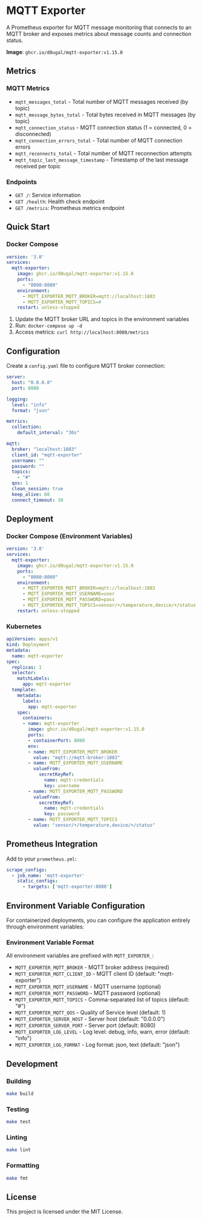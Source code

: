 # MQTT Exporter

A Prometheus exporter for MQTT message monitoring that connects to an MQTT broker and exposes metrics about message counts and connection status.

**Image**: `ghcr.io/d0ugal/mqtt-exporter:v1.15.0`

## Metrics

### MQTT Metrics
- `mqtt_messages_total` - Total number of MQTT messages received (by topic)
- `mqtt_message_bytes_total` - Total bytes received in MQTT messages (by topic)
- `mqtt_connection_status` - MQTT connection status (1 = connected, 0 = disconnected)
- `mqtt_connection_errors_total` - Total number of MQTT connection errors
- `mqtt_reconnects_total` - Total number of MQTT reconnection attempts
- `mqtt_topic_last_message_timestamp` - Timestamp of the last message received per topic

### Endpoints
- `GET /`: Service information
- `GET /health`: Health check endpoint
- `GET /metrics`: Prometheus metrics endpoint

## Quick Start

### Docker Compose

```yaml
version: '3.8'
services:
  mqtt-exporter:
    image: ghcr.io/d0ugal/mqtt-exporter:v1.15.0
    ports:
      - "8080:8080"
    environment:
      - MQTT_EXPORTER_MQTT_BROKER=mqtt://localhost:1883
      - MQTT_EXPORTER_MQTT_TOPICS=#
    restart: unless-stopped
```

1. Update the MQTT broker URL and topics in the environment variables
2. Run: `docker-compose up -d`
3. Access metrics: `curl http://localhost:8080/metrics`

## Configuration

Create a `config.yaml` file to configure MQTT broker connection:

```yaml
server:
  host: "0.0.0.0"
  port: 8080

logging:
  level: "info"
  format: "json"

metrics:
  collection:
    default_interval: "30s"

mqtt:
  broker: "localhost:1883"
  client_id: "mqtt-exporter"
  username: ""
  password: ""
  topics:
    - "#"
  qos: 1
  clean_session: true
  keep_alive: 60
  connect_timeout: 30
```

## Deployment

### Docker Compose (Environment Variables)

```yaml
version: '3.8'
services:
  mqtt-exporter:
    image: ghcr.io/d0ugal/mqtt-exporter:v1.15.0
    ports:
      - "8080:8080"
    environment:
      - MQTT_EXPORTER_MQTT_BROKER=mqtt://localhost:1883
      - MQTT_EXPORTER_MQTT_USERNAME=user
      - MQTT_EXPORTER_MQTT_PASSWORD=pass
      - MQTT_EXPORTER_MQTT_TOPICS=sensor/+/temperature,device/+/status
    restart: unless-stopped
```

### Kubernetes

```yaml
apiVersion: apps/v1
kind: Deployment
metadata:
  name: mqtt-exporter
spec:
  replicas: 1
  selector:
    matchLabels:
      app: mqtt-exporter
  template:
    metadata:
      labels:
        app: mqtt-exporter
    spec:
      containers:
      - name: mqtt-exporter
        image: ghcr.io/d0ugal/mqtt-exporter:v1.15.0
        ports:
        - containerPort: 8080
        env:
        - name: MQTT_EXPORTER_MQTT_BROKER
          value: "mqtt://mqtt-broker:1883"
        - name: MQTT_EXPORTER_MQTT_USERNAME
          valueFrom:
            secretKeyRef:
              name: mqtt-credentials
              key: username
        - name: MQTT_EXPORTER_MQTT_PASSWORD
          valueFrom:
            secretKeyRef:
              name: mqtt-credentials
              key: password
        - name: MQTT_EXPORTER_MQTT_TOPICS
          value: "sensor/+/temperature,device/+/status"
```

## Prometheus Integration

Add to your `prometheus.yml`:

```yaml
scrape_configs:
  - job_name: 'mqtt-exporter'
    static_configs:
      - targets: ['mqtt-exporter:8080']
```

## Environment Variable Configuration

For containerized deployments, you can configure the application entirely through environment variables:

### Environment Variable Format

All environment variables are prefixed with `MQTT_EXPORTER_`:

- `MQTT_EXPORTER_MQTT_BROKER` - MQTT broker address (required)
- `MQTT_EXPORTER_MQTT_CLIENT_ID` - MQTT client ID (default: "mqtt-exporter")
- `MQTT_EXPORTER_MQTT_USERNAME` - MQTT username (optional)
- `MQTT_EXPORTER_MQTT_PASSWORD` - MQTT password (optional)
- `MQTT_EXPORTER_MQTT_TOPICS` - Comma-separated list of topics (default: "#")
- `MQTT_EXPORTER_MQTT_QOS` - Quality of Service level (default: 1)
- `MQTT_EXPORTER_SERVER_HOST` - Server host (default: "0.0.0.0")
- `MQTT_EXPORTER_SERVER_PORT` - Server port (default: 8080)
- `MQTT_EXPORTER_LOG_LEVEL` - Log level: debug, info, warn, error (default: "info")
- `MQTT_EXPORTER_LOG_FORMAT` - Log format: json, text (default: "json")

## Development

### Building

```bash
make build
```

### Testing

```bash
make test
```

### Linting

```bash
make lint
```

### Formatting

```bash
make fmt
```

## License

This project is licensed under the MIT License.